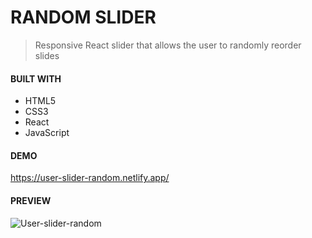 # RANDOM SLIDER
> Responsive React slider that allows the user to randomly reorder slides

#### BUILT WITH

* HTML5
* CSS3
* React
* JavaScript

#### DEMO

https://user-slider-random.netlify.app/

#### PREVIEW
![User-slider-random](https://github.com/JuliaCMint/user-slider-random/assets/105377899/bf75ead1-39e1-44c6-b04e-5fcc81488836)
